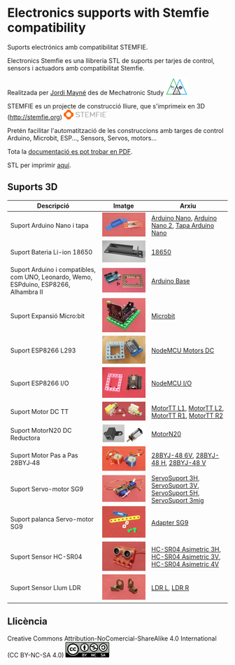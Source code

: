 # Electronics supports with Stemfie compatibility

Suports electrónics amb compatibilitat STEMFIE. 

Electronics Stemfie es una llibreria STL de suports per tarjes de control, sensors i actuadors amb compatibilitat Stemfie.

Realitzada per [Jordi Mayné](https://github.com/maynej) des de Mechatronic Study <img src="Imatges/Logo3senseFons.png" width="50" />

STEMFIE es un projecte de construcció lliure, que s'imprimeix en 3D (http://stemfie.org) <img src="Imatges/LogoSTEMFIE.png" width="100" />

Pretén facilitar l'automatització de les construccions amb targes de control Arduino, Microbit, ESP..., Sensors, Servos, motors...

Tota la [documentació es pot trobar en PDF](https://github.com/maynej/Electronics-Stemfie/tree/main/Doc).

STL per imprimir [aquí](https://github.com/maynej/Electronics-Stemfie).

## Suports 3D
  
Descripció         | Imatge          | Arxiu         
------------- | ------------- | ------------- 
Suport Arduino Nano i tapa |![](Imatges/ArduinoNano.png) | [Arduino Nano](CPU/ArduinoNanoStemfie.stl), [Arduino Nano 2](CPU/ArduinoNano2Stemfie.stl), [Tapa Arduino Nano](CPU/TapaArduinoNanoStemfie.stl)
Suport Bateria Li-ion 18650|![18650](Imatges/18650.png) | [18650](CPU/18650Holder2Stemfie.stl)
Suport Arduino i compatibles, com UNO, Leonardo, Wemo, ESPduino, ESP8266, Alhambra II|![](Imatges/ArduinoUNO.png)| [Arduino Base](CPU/ArduinoBaseStemfie.stl) 
Suport Expansió Micro:bit|![Microbit](/Imatges/Microbit.png) |[Microbit](CPU/MicrobitBaseStemfie.stl)  
Suport ESP8266 L293 |![](Imatges/ESP8266Base1.jpg) | [NodeMCU Motors DC](CPU/NodeMCUBaseStemfie.stl)
Suport ESP8266 I/O |![](Imatges/ESPIO.jpg) | [NodeMCU I/O](CPU/ESP8266IOStemfie.stl)
Suport Motor DC TT|![](Imatges/MotorTT.png) |[MotorTT L1](Motors/MotorDC_TT_L1_mClonSTEMFIE.stl), [MotorTT L2](Motors/MotorDC_TT_L2_mClonSTEMFIE.stl), [MotorTT R1](Motors/MotorDC_TT_R1_mClonSTEMFIE.stl), [MotorTT R2](Motors/MotorDC_TT_R2_mClonSTEMFIE.stl) 
Suport MotorN20 DC Reductora|![](Imatges/MotorN20Reduct.png) | [MotorN20 ](Motors/Motor_N2_Stemfie.stl)
Suport Motor Pas a Pas 28BYJ‐48|![](Imatges/28BYJ-48.png) |[28BYJ-48 6V](Motors/28BYJ-48_6V_Stemfie.stl), [28BYJ-48 H](Motors/28BYJ-48_H_Stemfie.stl), [28BYJ-48 V](Motors/28BYJ-48_V_Stemfie.stl) 
Suport Servo-motor SG9|![](Imatges/ServoMotor.png) | [ServoSuport 3H](ServoMount/ServoSuport3HStemfie.stl), [ServoSuport 3V](ServoMount/ServoSuport3VStemfie.stl), [ServoSuport 5H](ServoMount/ServoSuport5HStemfie.stl), [ServoSuport 3mig](ServoMount/ServoSuport4migStemfie.stl)
Suport palanca Servo-motor SG9|![](Imatges/Adapter.png) |[Adapter SG9](ServoMount/Servo9GAdapter_Stemfie.stl)
Suport Sensor HC-SR04|![](Imatges/SensorDistancia.png) |[HC-SR04 Asimetric 3H](SensorsMount/SensorAsimetric3H_Stemfie.stl), [HC-SR04 Asimetric 3V](SensorsMount/SensorAsimetric3Stemfie.stl), [HC-SR04 Asimetric 4V](SensorsMount/SensorAsimetric4Stemfie.stl)   
Suport Sensor Llum LDR|![](Imatges/LDR.png) | [LDR L](SensorsMount/LDRSensorL_STEMFIE.stl), [LDR R](SensorsMount/LDRSensorL_STEMFIE.stl)

## Llicència

Creative Commons Attribution-NoComercial-ShareAlike 4.0 International (CC BY-NC-SA 4.0)  <img src="Imatges/CC.png" width="100" />
